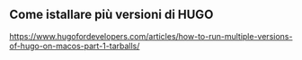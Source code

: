 ## Come istallare più versioni di HUGO

https://www.hugofordevelopers.com/articles/how-to-run-multiple-versions-of-hugo-on-macos-part-1-tarballs/
